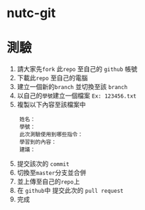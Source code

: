 # nutc-git


# 測驗
1. 請大家先`fork` 此`repo` 至自己的 `github` 帳號
2. 下載此`repo` 至自己的電腦
3. 建立一個新的`branch` 並切換至該 `branch`
3. 以自己的`學號`建立一個檔案 `Ex: 123456.txt`
4. 複製以下內容至該檔案中
```
    姓名：
    學號：
    此次測驗使用到哪些指令：
    學習到的內容：
    建議：

```
5. 提交該次的 `commit`
6. 切換至`master`分支並合併
7. 並上傳至自己的`repo`上
8. 在 `github`中 提交此次的 `pull request`
9. 完成
